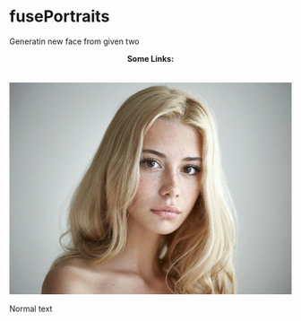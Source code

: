 # fusePortraits

Generatin new face from given two

<p align="center">
  <b>Some Links:</b><br>
  <br><br>
  <img src="https://github.com/haimin777/fusePortraits/blob/master/output_7qPwHP.gif">
</p>

Normal text
